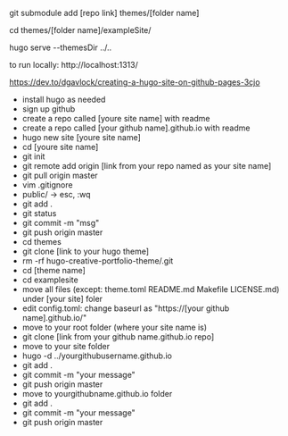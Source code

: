 

git submodule add [repo link] themes/[folder name]

cd themes/[folder name]/exampleSite/

hugo serve  --themesDir ../..


to run locally: http://localhost:1313/


https://dev.to/dgavlock/creating-a-hugo-site-on-github-pages-3cjo

- install hugo as needed
- sign up github
- create a repo called [youre site name] with readme
- create a repo called [your github name].github.io with readme
- hugo new site [youre site name]
- cd [youre site name]
- git init
- git remote add origin [link from your repo named as your site name]
- git pull origin master
- vim .gitignore
- public/ -> esc, :wq
- git add .
- git status
- git commit -m "msg"
- git push origin master
- cd themes
- git clone [link to your hugo theme]
- rm -rf hugo-creative-portfolio-theme/.git
- cd [theme name]
- cd examplesite
- move all files (except: theme.toml README.md Makefile LICENSE.md) under [your site] foler
- edit config.toml: change baseurl as "https://[your github name].github.io/"
- move to your root folder (where your site name is)
- git clone [link from your github name.github.io repo]
- move to your site folder
- hugo -d ../yourgithubusername.github.io
- git add .
- git commit -m "your message"
- git push origin master
- move to yourgithubname.github.io folder
- git add .
- git commit -m "your message"
- git push origin master

